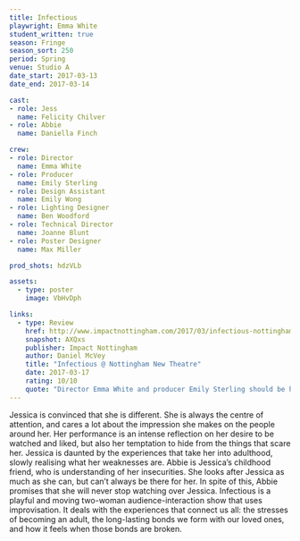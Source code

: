 ```yaml
---
title: Infectious
playwright: Emma White
student_written: true
season: Fringe
season_sort: 250
period: Spring
venue: Studio A
date_start: 2017-03-13
date_end: 2017-03-14

cast:
- role: Jess
  name: Felicity Chilver
- role: Abbie
  name: Daniella Finch

crew:
- role: Director
  name: Emma White
- role: Producer
  name: Emily Sterling
- role: Design Assistant
  name: Emily Wong
- role: Lighting Designer
  name: Ben Woodford
- role: Technical Director
  name: Joanne Blunt
- role: Poster Designer
  name: Max Miller

prod_shots: hdzVLb

assets:
  - type: poster
    image: VbHvDph

links:
  - type: Review
    href: http://www.impactnottingham.com/2017/03/infectious-nottingham-new-theatre/
    snapshot: AXQxs
    publisher: Impact Nottingham
    author: Daniel McVey
    title: "Infectious @ Nottingham New Theatre"
    date: 2017-03-17
    rating: 10/10
    quote: "Director Emma White and producer Emily Sterling should be highly commended on the moving and imaginative piece of theatre that they have managed to create. Though it is a heart-breaking story that reduced much of the audience to tears, the ultimate message is an uplifting one."
---
```


Jessica is convinced that she is different. She is always the centre of attention, and cares a lot about the impression she makes on the people around her. Her performance is an intense reflection on her desire to be watched and liked, but also her temptation to hide from the things that scare her. Jessica is daunted by the experiences that take her into adulthood, slowly realising what her weaknesses are. Abbie is Jessica’s childhood friend, who is understanding of her insecurities. She looks after Jessica as much as she can, but can’t always be there for her. In spite of this, Abbie promises that she will never stop watching over Jessica. Infectious is a playful and moving two-woman audience-interaction show that uses improvisation. It deals with the experiences that connect us all: the stresses of becoming an adult, the long-lasting bonds we form with our loved ones, and how it feels when those bonds are broken.
